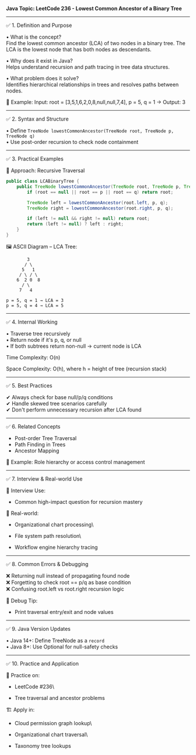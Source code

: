 **Java Topic: LeetCode 236 - Lowest Common Ancestor of a Binary Tree**

---

✅ 1. Definition and Purpose

• What is the concept?\
Find the lowest common ancestor (LCA) of two nodes in a binary tree. The LCA is the lowest node that has both nodes as descendants.

• Why does it exist in Java?\
Helps understand recursion and path tracing in tree data structures.

• What problem does it solve?\
Identifies hierarchical relationships in trees and resolves paths between nodes.

🧠 Example: Input: root = [3,5,1,6,2,0,8,null,null,7,4], p = 5, q = 1 → Output: 3

---

✅ 2. Syntax and Structure

• Define `TreeNode lowestCommonAncestor(TreeNode root, TreeNode p, TreeNode q)`\
• Use post-order recursion to check node containment

---

✅ 3. Practical Examples

🔹 Approach: Recursive Traversal

```java
public class LCABinaryTree {
    public TreeNode lowestCommonAncestor(TreeNode root, TreeNode p, TreeNode q) {
        if (root == null || root == p || root == q) return root;

        TreeNode left = lowestCommonAncestor(root.left, p, q);
        TreeNode right = lowestCommonAncestor(root.right, p, q);

        if (left != null && right != null) return root;
        return (left != null) ? left : right;
    }
}
```

🖼️ ASCII Diagram – LCA Tree:

```
        3
       / \
      5   1
     / \ / \
    6  2 0  8
      / \
     7   4

p = 5, q = 1 → LCA = 3
p = 5, q = 4 → LCA = 5
```

---

✅ 4. Internal Working

• Traverse tree recursively\
• Return node if it's p, q, or null\
• If both subtrees return non-null → current node is LCA

Time Complexity: O(n)

Space Complexity: O(h), where h = height of tree (recursion stack)

---

✅ 5. Best Practices

✔ Always check for base null/p/q conditions\
✔ Handle skewed tree scenarios carefully\
✔ Don't perform unnecessary recursion after LCA found

---

✅ 6. Related Concepts

- Post-order Tree Traversal
- Path Finding in Trees
- Ancestor Mapping

🧠 Example: Role hierarchy or access control management

---

✅ 7. Interview & Real-world Use

🧠 Interview Use:

- Common high-impact question for recursion mastery

🏢 Real-world:

- Organizational chart processing\

- File system path resolution\

- Workflow engine hierarchy tracing

---

✅ 8. Common Errors & Debugging

❌ Returning null instead of propagating found node\
❌ Forgetting to check root == p/q as base condition\
❌ Confusing root.left vs root.right recursion logic

🧪 Debug Tip:

- Print traversal entry/exit and node values

---

✅ 9. Java Version Updates

• Java 14+: Define TreeNode as a `record`\
• Java 8+: Use Optional for null-safety checks

---

✅ 10. Practice and Application

📝 Practice on:

- LeetCode #236\

- Tree traversal and ancestor problems

🏗 Apply in:

- Cloud permission graph lookup\

- Organizational chart traversal\

- Taxonomy tree lookups

